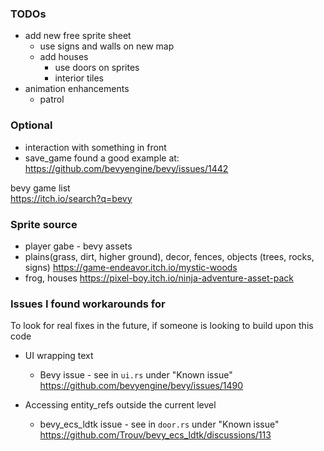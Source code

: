 ### TODOs

- add new free sprite sheet
  - use signs and walls on new map
  - add houses
    - use doors on sprites
    - interior tiles
- animation enhancements
  - patrol

### Optional

- interaction with something in front
- save_game
    found a good example at:
    <https://github.com/bevyengine/bevy/issues/1442>

bevy game list\
<https://itch.io/search?q=bevy>

### Sprite source

- player gabe - bevy assets
- plains(grass, dirt, higher ground), decor, fences, objects (trees, rocks, signs) <https://game-endeavor.itch.io/mystic-woods>
- frog, houses <https://pixel-boy.itch.io/ninja-adventure-asset-pack>

### Issues I found workarounds for

To look for real fixes in the future, if someone is looking to build upon this code

- UI wrapping text
  - Bevy issue - see in `ui.rs` under "Known issue" <https://github.com/bevyengine/bevy/issues/1490>

- Accessing entity_refs outside the current level
  - bevy_ecs_ldtk issue - see in `door.rs` under "Known issue"
  <https://github.com/Trouv/bevy_ecs_ldtk/discussions/113>
